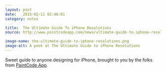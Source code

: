```yaml
---
layout: post
date:   2015-02-11 02:48:01
category: notes

title:  The Ultimate Guide To iPhone Resolutions
source: http://www.paintcodeapp.com/news/ultimate-guide-to-iphone-resolutions

image-name: the-ultimate-guide-to-iphone-resolutions.png
image-alt: A peek at The Ultimate Guide to iPhone Resolutions
---
```


Sweet guide to anyone designing for iPhone, brought to you by the folks from [PaintCode App](http://www.paintcodeapp.com/).